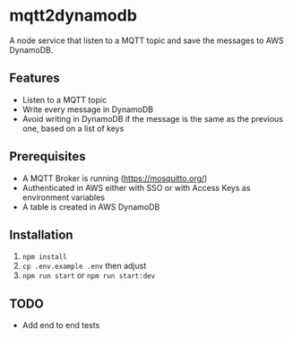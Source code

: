 # mqtt2dynamodb

A node service that listen to a MQTT topic and save the messages to AWS DynamoDB.

## Features

- Listen to a MQTT topic
- Write every message in DynamoDB
- Avoid writing in DynamoDB if the message is the same as the previous one, based on a list of keys

## Prerequisites

- A MQTT Broker is running (https://mosquitto.org/)
- Authenticated in AWS either with SSO or with Access Keys as environment variables
- A table is created in AWS DynamoDB

## Installation

1. `npm install`
2. `cp .env.example .env` then adjust
3. `npm run start` or `npm run start:dev`

## TODO

- Add end to end tests
